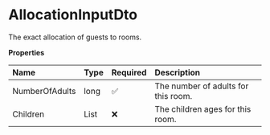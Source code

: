 # AllocationInputDto

The exact allocation of guests to rooms.

**Properties**

| Name           | Type       | Required | Description                         |
| :------------- | :--------- | :------- | :---------------------------------- |
| NumberOfAdults | long       | ✅       | The number of adults for this room. |
| Children       | List<long> | ❌       | The children ages for this room.    |

<!-- This file was generated by liblab | https://liblab.com/ -->
